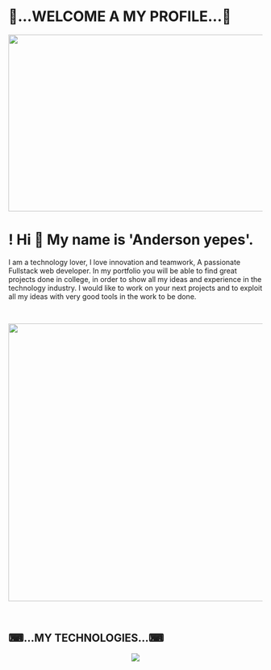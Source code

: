  
  <h1> 👨...WELCOME A MY PROFILE...👨</h1>
  <p align=center>
   <img src="https://media.giphy.com/media/sk6yL9EGVeAcE/giphy.gif" width="650" height="350"/>
  </p>
    <h1 aling="center">! Hi 👋 My name is 'Anderson yepes'.</h1>
        <p aling="center">I am a technology lover, I love innovation and teamwork, A passionate Fullstack web developer.
        In my portfolio you will be able to find great projects done in college, in order to show all my ideas and experience in the technology industry. I would like         to work on your next projects and to exploit all my ideas with very good tools in the work to be done. </p>
<br>

<p align=center>
  <img src="https://user-images.githubusercontent.com/89555929/221028355-df668db5-7b77-498c-bf6f-54dbbf5fd76e.jpg" width="850" height="550" />
</p>

<br>
 <h2 aling="center">⌨...MY TECHNOLOGIES...⌨</h2>
 <P align=center>
  <img src="https://user-images.githubusercontent.com/89555929/220980879-048efd4c-e051-4adf-898f-664a4dc87d35.png" />
 </P>




<!--
**andersonyepes1998/andersonyepes1998** is a ✨ _special_ ✨ repository because its `README.md` (this file) appears on your GitHub profile.

Here are some ideas to get you started:

- 🔭 I’m currently working on ...
- 🌱 I’m currently learning ...
- 👯 I’m looking to collaborate on ...
- 🤔 I’m looking for help with ...
- 💬 Ask me about ...
- 📫 How to reach me: ...
- 😄 Pronouns: ...
- ⚡ Fun fact: ...
-->
